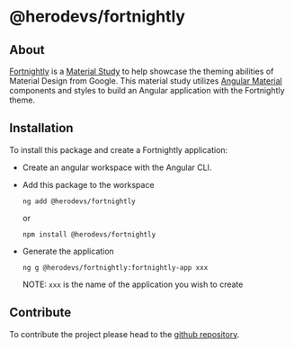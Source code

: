 # @herodevs/fortnightly

## About

[Fortnightly](http://material.io/design/material-studies/fortnightly.html) is a [Material Study](https://material.io/design/material-studies/about-our-material-studies.html#about-material-studies) to help showcase the theming abilities of Material Design from Google. This material study utilizes [Angular Material](https://material.angular.io/) components and styles to build an Angular application with the Fortnightly theme.

## Installation

To install this package and create a Fortnightly application:

- Create an angular workspace with the Angular CLI.

- Add this package to the workspace

  `ng add @herodevs/fortnightly`

  or

  `npm install @herodevs/fortnightly`

- Generate the application

  `ng g @herodevs/fortnightly:fortnightly-app xxx`

  NOTE: `xxx` is the name of the application you wish to create

## Contribute

To contribute the project please head to the [github repository](https://github.com/herodevs/material-studies).
